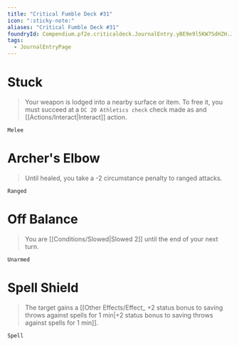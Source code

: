 ```yaml
---
title: "Critical Fumble Deck #31"
icon: ":sticky-note:"
aliases: "Critical Fumble Deck #31"
foundryId: Compendium.pf2e.criticaldeck.JournalEntry.yBE9e9l5KW7SdHZH.JournalEntryPage.AHnMn8nDzBU8XiDZ
tags:
  - JournalEntryPage
---
```

# Stuck

> Your weapon is lodged into a nearby surface or item. To free it, you must succeed at a `DC 20 Athletics check` check made as and [[Actions/Interact|Interact]] action.

`Melee`

# Archer's Elbow

> Until healed, you take a -2 circumstance penalty to ranged attacks.

`Ranged`

# Off Balance

> You are [[Conditions/Slowed|Slowed 2]] until the end of your next turn.

`Unarmed`

# Spell Shield

> The target gains a [[Other Effects/Effect_ +2 status bonus to saving throws against spells for 1 min|+2 status bonus to saving throws against spells for 1 min]].

`Spell`